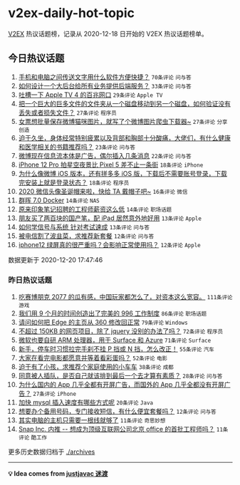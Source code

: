 # v2ex-daily-hot-topic

[V2EX](https://www.v2ex.com/) 热议话题榜，记录从 2020-12-18 日开始的 V2EX 热议话题榜单。

## 今日热议话题

<!-- TODAY BEGIN -->
1. [手机和电脑之间传送文字用什么软件方便快捷？](https://www.v2ex.com/t/737164) ``70条评论`` ``问与答``
1. [如何设计一个大后台给所有业务提供后端服务？](https://www.v2ex.com/t/737157) ``33条评论`` ``问与答``
1. [吐槽一下 Apple TV 4 的百兆网口](https://www.v2ex.com/t/737202) ``29条评论`` ``Apple TV``
1. [把一个巨大的巨多文件的文件夹从一个磁盘移动到另一个磁盘，如何验证没有丢失或者损失文件？](https://www.v2ex.com/t/737154) ``27条评论`` ``程序员``
1. [女票想批量保存微博猫咪图片，就写了个微博图片爬虫下载器~](https://www.v2ex.com/t/737159) ``27条评论`` ``分享创造``
1. [迫于久坐，身体经常特别疲累以及背部和胸部十分酸痛，大佬们，有什么健康和医学相关的书籍推荐吗？](https://www.v2ex.com/t/737197) ``23条评论`` ``问与答``
1. [微博现在信息流本体是广告，偶尔插入几条消息](https://www.v2ex.com/t/737195) ``22条评论`` ``问与答``
1. [iPhone 12 Pro 拍星空夜景比 Pixel 5 差不止一条街](https://www.v2ex.com/t/737210) ``18条评论`` ``iPhone``
1. [为什么像微博 iOS 版本，还有拼多多 iOS 版，下载后不需要账号登录，下载完安装上就是登录状态？](https://www.v2ex.com/t/737186) ``18条评论`` ``程序员``
1. [2020 微信头像圣诞帽来啦，快给 TA 戴帽子吧~](https://www.v2ex.com/t/737222) ``16条评论`` ``微信``
1. [群晖 7.0 Docker](https://www.v2ex.com/t/737208) ``14条评论`` ``NAS``
1. [原来印象笔记招聘的工程师薪资这么低](https://www.v2ex.com/t/737180) ``14条评论`` ``职场话题``
1. [朋友买了两百块的国产笔，配 iPad 居然意外地好用](https://www.v2ex.com/t/737204) ``13条评论`` ``Apple``
1. [如何学信号与系统 针对考试速成](https://www.v2ex.com/t/737162) ``13条评论`` ``问与答``
1. [被电信割了波韭菜，求推荐新套餐](https://www.v2ex.com/t/737177) ``12条评论`` ``问与答``
1. [iphone12 绿屏真的很严重吗？会影响正常使用吗？](https://www.v2ex.com/t/737169) ``12条评论`` ``Apple``

数据更新于 2020-12-20 17:47:46
<!-- TODAY END -->

### 昨日热议话题

<!-- YESTERDAY BEGIN -->
1. [吃赛博朋克 2077 的瓜有感，中国玩家都怎么了，对资本这么宽容。](https://www.v2ex.com/t/736999) ``111条评论`` ``游戏``
1. [我们用 9 个月的时间创造出了完美的 996 工作制度](https://www.v2ex.com/t/737054) ``86条评论`` ``职场话题``
1. [请问如何把 Edge 的主页从 360 修改回正常](https://www.v2ex.com/t/736961) ``79条评论`` ``Windows``
1. [不超过 150KB 的网页项目，除了 jquery 没别的办法了吗？](https://www.v2ex.com/t/737048) ``72条评论`` ``程序员``
1. [微软也要自研 ARM 处理器，用于 Surface 和 Azure](https://www.v2ex.com/t/736954) ``71条评论`` ``Surface``
1. [新手，停车时习惯拉完手刹不挂 P 挡或 N 挡，怎么改正！](https://www.v2ex.com/t/736988) ``55条评论`` ``汽车``
1. [大家在看完电影都愿意并等着看彩蛋吗？](https://www.v2ex.com/t/736956) ``52条评论`` ``电影``
1. [迫于有了小孩，求推荐个家庭使用的小车车](https://www.v2ex.com/t/737009) ``38条评论`` ``成都``
1. [同意被人插队，是否自己就该排到最后一个去才算有素质？](https://www.v2ex.com/t/737128) ``28条评论`` ``问与答``
1. [为什么国内的 App 几乎全都有开屏广告，而国外的 App 几乎全都没有开屏广告？](https://www.v2ex.com/t/737098) ``27条评论`` ``iPhone``
1. [加快 mysql 插入速度有哪些方式呢](https://www.v2ex.com/t/737113) ``20条评论`` ``Java``
1. [想要办个备用号码，专门接收短信，有什么便宜套餐吗？](https://www.v2ex.com/t/737103) ``12条评论`` ``问与答``
1. [其实电脑的主机只需要一根线就够了](https://www.v2ex.com/t/737136) ``11条评论`` ``奇思妙想``
1. [Snap Inc. 内推 -- 想成为顶级互联网公司北京 office 的首批工程师吗？](https://www.v2ex.com/t/737108) ``11条评论`` ``酷工作``
<!-- YESTERDAY END -->

更多历史数据归档于 [./archives](./archives)

---

**💡 Idea comes from [justjavac 迷渡](https://github.com/justjavac/)**
